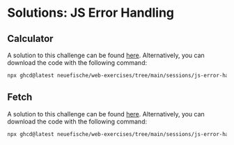 # Solutions: JS Error Handling

## Calculator

A solution to this challenge can be found [here](https://github.com/neuefische/web-exercises/tree/main/sessions/js-error-handling/calculator_solution). Alternatively, you can download the code with the following command:

```bash
npx ghcd@latest neuefische/web-exercises/tree/main/sessions/js-error-handling/calculator_solution
```

## Fetch

A solution to this challenge can be found [here](https://github.com/neuefische/web-exercises/tree/main/sessions/js-error-handling/fetch_solution). Alternatively, you can download the code with the following command:

```bash
npx ghcd@latest neuefische/web-exercises/tree/main/sessions/js-error-handling/fetch_solution
```
